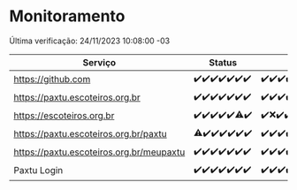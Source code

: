 # Monitoramento

Última verificação: 24/11/2023 10:08:00 -03

|Serviço|Status|Últimas 24h|
|---|---|---|
|https://github.com|<span title="2023-11-17: OK=24">✔️</span><span title="2023-11-18: OK=24">✔️</span><span title="2023-11-19: OK=24">✔️</span><span title="2023-11-20: OK=24">✔️</span><span title="2023-11-21: OK=24">✔️</span><span title="2023-11-22: OK=23">✔️</span><span title="2023-11-23: OK=13">✔️</span>|<span title="23/11/2023 10:09:00 -03 : 200">✔️</span><span title="23/11/2023 11:05:00 -03 : 200">✔️</span><span title="23/11/2023 12:06:00 -03 : 200">✔️</span><span title="23/11/2023 13:07:00 -03 : 200">✔️</span><span title="23/11/2023 14:04:00 -03 : 200">✔️</span><span title="23/11/2023 15:07:00 -03 : 200">✔️</span><span title="23/11/2023 16:03:00 -03 : 200">✔️</span><span title="23/11/2023 17:06:00 -03 : 200">✔️</span><span title="23/11/2023 18:04:00 -03 : 200">✔️</span><span title="23/11/2023 19:04:00 -03 : 200">✔️</span><span title="23/11/2023 20:06:00 -03 : 200">✔️</span><span title="23/11/2023 21:30:00 -03 : 200">✔️</span><span title="23/11/2023 22:43:00 -03 : 200">✔️</span><span title="23/11/2023 23:18:00 -03 : 200">✔️</span><span title="24/11/2023 00:07:00 -03 : 200">✔️</span><span title="24/11/2023 01:07:00 -03 : 200">✔️</span><span title="24/11/2023 02:06:00 -03 : 200">✔️</span><span title="24/11/2023 03:09:00 -03 : 200">✔️</span><span title="24/11/2023 04:05:00 -03 : 200">✔️</span><span title="24/11/2023 05:09:00 -03 : 200">✔️</span><span title="24/11/2023 06:06:00 -03 : 200">✔️</span><span title="24/11/2023 07:06:00 -03 : 200">✔️</span><span title="24/11/2023 08:04:00 -03 : 200">✔️</span><span title="24/11/2023 09:11:00 -03 : 200">✔️</span><span title="24/11/2023 10:08:00 -03 : 200">✔️</span>|
|https://paxtu.escoteiros.org.br|<span title="2023-11-17: OK=24">✔️</span><span title="2023-11-18: OK=24">✔️</span><span title="2023-11-19: OK=24">✔️</span><span title="2023-11-20: OK=24">✔️</span><span title="2023-11-21: OK=24">✔️</span><span title="2023-11-22: OK=23">✔️</span><span title="2023-11-23: OK=13">✔️</span>|<span title="23/11/2023 10:09:00 -03 : 200">✔️</span><span title="23/11/2023 11:05:00 -03 : 200">✔️</span><span title="23/11/2023 12:06:00 -03 : 200">✔️</span><span title="23/11/2023 13:07:00 -03 : 200">✔️</span><span title="23/11/2023 14:04:00 -03 : 200">✔️</span><span title="23/11/2023 15:07:00 -03 : 200">✔️</span><span title="23/11/2023 16:03:00 -03 : 200">✔️</span><span title="23/11/2023 17:06:00 -03 : 200">✔️</span><span title="23/11/2023 18:04:00 -03 : 200">✔️</span><span title="23/11/2023 19:04:00 -03 : 200">✔️</span><span title="23/11/2023 20:06:00 -03 : 200">✔️</span><span title="23/11/2023 21:30:00 -03 : 200">✔️</span><span title="23/11/2023 22:43:00 -03 : 200">✔️</span><span title="23/11/2023 23:18:00 -03 : 200">✔️</span><span title="24/11/2023 00:07:00 -03 : 200">✔️</span><span title="24/11/2023 01:07:00 -03 : 200">✔️</span><span title="24/11/2023 02:06:00 -03 : 200">✔️</span><span title="24/11/2023 03:09:00 -03 : 200">✔️</span><span title="24/11/2023 04:05:00 -03 : 200">✔️</span><span title="24/11/2023 05:09:00 -03 : 200">✔️</span><span title="24/11/2023 06:06:00 -03 : 200">✔️</span><span title="24/11/2023 07:06:00 -03 : 200">✔️</span><span title="24/11/2023 08:04:00 -03 : 200">✔️</span><span title="24/11/2023 09:11:00 -03 : 200">✔️</span><span title="24/11/2023 10:08:00 -03 : 200">✔️</span>|
|https://escoteiros.org.br|<span title="2023-11-17: OK=24">✔️</span><span title="2023-11-18: OK=24">✔️</span><span title="2023-11-19: OK=24">✔️</span><span title="2023-11-20: OK=24">✔️</span><span title="2023-11-21: OK=24">✔️</span><span title="2023-11-22: OK=22, Falhas=1">⚠️</span><span title="2023-11-23: OK=13">✔️</span>|<span title="23/11/2023 10:09:00 -03 : 200">✔️</span><span title="23/11/2023 11:05:00 -03 : 500">❌</span><span title="23/11/2023 12:06:00 -03 : 200">✔️</span><span title="23/11/2023 13:07:00 -03 : 200">✔️</span><span title="23/11/2023 14:04:00 -03 : 200">✔️</span><span title="23/11/2023 15:07:00 -03 : 200">✔️</span><span title="23/11/2023 16:03:00 -03 : 200">✔️</span><span title="23/11/2023 17:06:00 -03 : 200">✔️</span><span title="23/11/2023 18:04:00 -03 : 200">✔️</span><span title="23/11/2023 19:04:00 -03 : 200">✔️</span><span title="23/11/2023 20:06:00 -03 : 200">✔️</span><span title="23/11/2023 21:30:00 -03 : 200">✔️</span><span title="23/11/2023 22:43:00 -03 : 200">✔️</span><span title="23/11/2023 23:18:00 -03 : 200">✔️</span><span title="24/11/2023 00:07:00 -03 : 200">✔️</span><span title="24/11/2023 01:07:00 -03 : 200">✔️</span><span title="24/11/2023 02:06:00 -03 : 200">✔️</span><span title="24/11/2023 03:09:00 -03 : 200">✔️</span><span title="24/11/2023 04:05:00 -03 : 200">✔️</span><span title="24/11/2023 05:09:00 -03 : 200">✔️</span><span title="24/11/2023 06:06:00 -03 : 200">✔️</span><span title="24/11/2023 07:07:00 -03 : 200">✔️</span><span title="24/11/2023 08:04:00 -03 : 200">✔️</span><span title="24/11/2023 09:11:00 -03 : 200">✔️</span><span title="24/11/2023 10:08:00 -03 : 200">✔️</span>|
|https://paxtu.escoteiros.org.br/paxtu|<span title="2023-11-17: OK=23, Falhas=1">⚠️</span><span title="2023-11-18: OK=24">✔️</span><span title="2023-11-19: OK=24">✔️</span><span title="2023-11-20: OK=24">✔️</span><span title="2023-11-21: OK=24">✔️</span><span title="2023-11-22: OK=23">✔️</span><span title="2023-11-23: OK=13">✔️</span>|<span title="23/11/2023 10:09:00 -03 : 200">✔️</span><span title="23/11/2023 11:05:00 -03 : 200">✔️</span><span title="23/11/2023 12:06:00 -03 : 200">✔️</span><span title="23/11/2023 13:07:00 -03 : 200">✔️</span><span title="23/11/2023 14:04:00 -03 : 200">✔️</span><span title="23/11/2023 15:07:00 -03 : 200">✔️</span><span title="23/11/2023 16:03:00 -03 : 200">✔️</span><span title="23/11/2023 17:06:00 -03 : 200">✔️</span><span title="23/11/2023 18:04:00 -03 : 200">✔️</span><span title="23/11/2023 19:04:00 -03 : 200">✔️</span><span title="23/11/2023 20:06:00 -03 : 200">✔️</span><span title="23/11/2023 21:30:00 -03 : 200">✔️</span><span title="23/11/2023 22:43:00 -03 : 200">✔️</span><span title="23/11/2023 23:18:00 -03 : 200">✔️</span><span title="24/11/2023 00:07:00 -03 : 200">✔️</span><span title="24/11/2023 01:07:00 -03 : 200">✔️</span><span title="24/11/2023 02:06:00 -03 : 200">✔️</span><span title="24/11/2023 03:09:00 -03 : 200">✔️</span><span title="24/11/2023 04:05:00 -03 : 200">✔️</span><span title="24/11/2023 05:09:00 -03 : 200">✔️</span><span title="24/11/2023 06:06:00 -03 : 200">✔️</span><span title="24/11/2023 07:07:00 -03 : 200">✔️</span><span title="24/11/2023 08:04:00 -03 : 200">✔️</span><span title="24/11/2023 09:11:00 -03 : 200">✔️</span><span title="24/11/2023 10:08:00 -03 : 200">✔️</span>|
|https://paxtu.escoteiros.org.br/meupaxtu|<span title="2023-11-17: OK=24">✔️</span><span title="2023-11-18: OK=24">✔️</span><span title="2023-11-19: OK=24">✔️</span><span title="2023-11-20: OK=24">✔️</span><span title="2023-11-21: OK=24">✔️</span><span title="2023-11-22: OK=23">✔️</span><span title="2023-11-23: OK=13">✔️</span>|<span title="23/11/2023 10:09:00 -03 : 200">✔️</span><span title="23/11/2023 11:05:00 -03 : 200">✔️</span><span title="23/11/2023 12:06:00 -03 : 200">✔️</span><span title="23/11/2023 13:07:00 -03 : 200">✔️</span><span title="23/11/2023 14:04:00 -03 : 200">✔️</span><span title="23/11/2023 15:07:00 -03 : 200">✔️</span><span title="23/11/2023 16:03:00 -03 : 200">✔️</span><span title="23/11/2023 17:06:00 -03 : 200">✔️</span><span title="23/11/2023 18:04:00 -03 : 200">✔️</span><span title="23/11/2023 19:04:00 -03 : 200">✔️</span><span title="23/11/2023 20:06:00 -03 : 200">✔️</span><span title="23/11/2023 21:30:00 -03 : 200">✔️</span><span title="23/11/2023 22:43:00 -03 : 200">✔️</span><span title="23/11/2023 23:18:00 -03 : 200">✔️</span><span title="24/11/2023 00:07:00 -03 : 200">✔️</span><span title="24/11/2023 01:07:00 -03 : 200">✔️</span><span title="24/11/2023 02:06:00 -03 : 200">✔️</span><span title="24/11/2023 03:09:00 -03 : 200">✔️</span><span title="24/11/2023 04:05:00 -03 : 200">✔️</span><span title="24/11/2023 05:09:00 -03 : 200">✔️</span><span title="24/11/2023 06:06:00 -03 : 200">✔️</span><span title="24/11/2023 07:07:00 -03 : 200">✔️</span><span title="24/11/2023 08:04:00 -03 : 200">✔️</span><span title="24/11/2023 09:11:00 -03 : 200">✔️</span><span title="24/11/2023 10:08:00 -03 : 200">✔️</span>|
|Paxtu Login|<span title="2023-11-17: OK=24">✔️</span><span title="2023-11-18: OK=24">✔️</span><span title="2023-11-19: OK=24">✔️</span><span title="2023-11-20: OK=24">✔️</span><span title="2023-11-21: OK=24">✔️</span><span title="2023-11-22: OK=23">✔️</span><span title="2023-11-23: OK=13">✔️</span>|<span title="23/11/2023 10:09:00 -03 : 200">✔️</span><span title="23/11/2023 11:05:00 -03 : 200">✔️</span><span title="23/11/2023 12:06:00 -03 : 200">✔️</span><span title="23/11/2023 13:07:00 -03 : 200">✔️</span><span title="23/11/2023 14:04:00 -03 : 200">✔️</span><span title="23/11/2023 15:07:00 -03 : 200">✔️</span><span title="23/11/2023 16:03:00 -03 : 200">✔️</span><span title="23/11/2023 17:06:00 -03 : 200">✔️</span><span title="23/11/2023 18:04:00 -03 : 200">✔️</span><span title="23/11/2023 19:04:00 -03 : 200">✔️</span><span title="23/11/2023 20:06:00 -03 : 200">✔️</span><span title="23/11/2023 21:30:00 -03 : 200">✔️</span><span title="23/11/2023 22:43:00 -03 : 200">✔️</span><span title="23/11/2023 23:18:00 -03 : 200">✔️</span><span title="24/11/2023 00:07:00 -03 : 200">✔️</span><span title="24/11/2023 01:07:00 -03 : 200">✔️</span><span title="24/11/2023 02:06:00 -03 : 200">✔️</span><span title="24/11/2023 03:09:00 -03 : 200">✔️</span><span title="24/11/2023 04:05:00 -03 : 200">✔️</span><span title="24/11/2023 05:09:00 -03 : 200">✔️</span><span title="24/11/2023 06:06:00 -03 : 200">✔️</span><span title="24/11/2023 07:07:00 -03 : 200">✔️</span><span title="24/11/2023 08:04:00 -03 : 200">✔️</span><span title="24/11/2023 09:11:00 -03 : 200">✔️</span><span title="24/11/2023 10:08:00 -03 : 200">✔️</span>|
